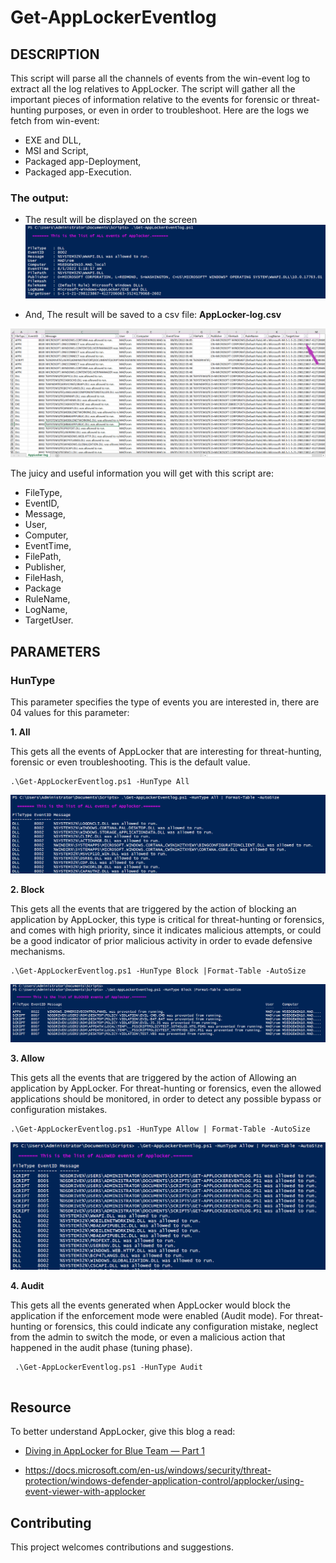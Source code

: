 # Get-AppLockerEventlog

## DESCRIPTION

This script will parse all the channels of events from the win-event log to extract all the log relatives to AppLocker. The script will gather all the important pieces of information relative to the events for forensic or threat-hunting purposes, or even in order to troubleshoot. Here are the logs we fetch from win-event:

- EXE and DLL, 
- MSI and Script, 
- Packaged app-Deployment, 
- Packaged app-Execution.

### The output:
- The result will be displayed on the screen  
![all](/Images/All-1.png)

- And, The result will be saved to a csv file: **AppLocker-log.csv**

![csv](/Images/csv.png)


The juicy and useful information you will get with this script are:
- FileType,
- EventID,
- Message,
- User,
- Computer,
- EventTime,
- FilePath,
- Publisher,
- FileHash,
- Package
- RuleName,
- LogName,
- TargetUser.

## PARAMETERS

### HunType

This parameter specifies the type of events you are interested in, there are 04 values for this parameter:

**1. All**

This gets all the events of AppLocker that are interesting for threat-hunting, forensic or even troubleshooting. This is the default value.

```
.\Get-AppLockerEventlog.ps1 -HunType All

```

![all](/Images/All-2.png)

**2. Block**

This gets all the events that are triggered by the action of blocking an application by AppLocker, this type is critical for threat-hunting or forensics, and comes with high priority, since it indicates malicious attempts, or could be a good indicator of prior malicious activity in order to evade defensive mechanisms.
```
.\Get-AppLockerEventlog.ps1 -HunType Block |Format-Table -AutoSize
```
![Block](/Images/Block-1.png)

**3. Allow**

This gets all the events that are triggered by the action of Allowing an application by AppLocker. For threat-hunting or forensics, even the allowed applications should be monitored, in order to detect any possible bypass or configuration mistakes.
```
.\Get-AppLockerEventlog.ps1 -HunType Allow | Format-Table -AutoSize
```
![Allow](/Images/Allow-1.png)

**4. Audit**

This gets all the events generated when AppLocker would block the application if the enforcement mode were enabled (Audit mode). For threat-hunting or forensics, this could indicate any configuration mistake, neglect from the admin to switch the mode, or even a malicious action that happened in the audit phase (tuning phase).
```
 .\Get-AppLockerEventlog.ps1 -HunType Audit
 
 ```

## Resource

To better understand AppLocker, give this blog a read:

- [Diving in AppLocker for Blue Team — Part 1](https://medium.com/@elromaissa2/diving-in-applocker-for-blue-team-57a7328ce5c0)

- https://docs.microsoft.com/en-us/windows/security/threat-protection/windows-defender-application-control/applocker/using-event-viewer-with-applocker


## Contributing

This project welcomes contributions and suggestions. 







